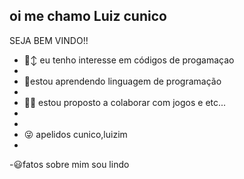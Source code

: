 ## oi me chamo Luiz cunico 
SEJA BEM VINDO!!

- 🙂‍↕️ eu tenho interesse em códigos de progamaçao
- 
- 🤯estou aprendendo linguagem de programação
- 
- 😶‍🌫️ estou proposto a  colaborar com jogos e etc...
- 
- 
- 😜 apelidos  cunico,luizim
- 
-😃fatos sobre mim  sou lindo
